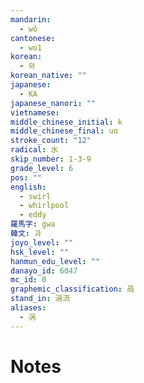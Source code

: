 ```yaml
---
mandarin:
  - wō
cantonese:
  - wo1
korean:
  - 와
korean_native: ""
japanese:
  - KA
japanese_nanori: ""
vietnamese:
middle_chinese_initial: k
middle_chinese_final: uɑ
stroke_count: "12"
radical: 水
skip_number: 1-3-9
grade_level: 6
pos: ""
english:
  - swirl
  - whirlpool
  - eddy
羅馬字: gwa
韓文: 과
joyo_level: ""
hsk_level: ""
hanmun_edu_level: ""
danayo_id: 6047
mc_id: 0
graphemic_classification: 咼
stand_in: 渦流
aliases:
  - 涡
---
```


# Notes

